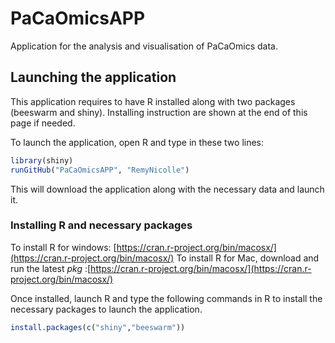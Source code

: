 # PaCaOmicsAPP
Application for the analysis and visualisation of PaCaOmics data.

## Launching the application
This application requires to have R installed along with two packages (beeswarm and shiny). Installing instruction are shown at the end of this page if needed.

To launch the application, open R and type in these two lines:
```R
library(shiny)
runGitHub("PaCaOmicsAPP", "RemyNicolle")
```

This will download the application along with the necessary data and launch it.


### Installing R and necessary packages
To install R for windows: [https://cran.r-project.org/bin/macosx/](https://cran.r-project.org/bin/macosx/)
To install R for Mac, download and run the latest _pkg_ :[https://cran.r-project.org/bin/macosx/](https://cran.r-project.org/bin/macosx/)

Once installed, launch R and type the following commands in R to install the necessary packages to launch the application.
```R
install.packages(c("shiny","beeswarm"))
```

